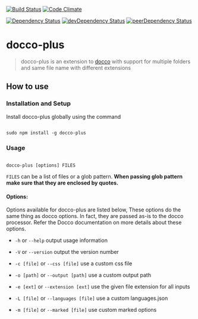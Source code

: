 [![Build Status](https://travis-ci.org/smravi/docco-plus.svg)](https://travis-ci.org/smravi/docco-plus)
[![Code Climate](https://codeclimate.com/github/smravi/docco-plus/badges/gpa.svg)](https://codeclimate.com/github/smravi/docco-plus)

[![Dependency Status](https://david-dm.org/smravi/docco-plus.svg)](https://david-dm.org/smravi/docco-plus)
[![devDependency Status](https://david-dm.org/smravi/docco-plus/dev-status.svg)](https://david-dm.org/smravi/docco-plus#info=devDependencies)
[![peerDependency Status](https://david-dm.org/smravi/docco-plus/peer-status.svg)](https://david-dm.org/smravi/docco-plus#info=peerDependencies)


# docco-plus

> docco-plus is an extension to [docco](http://jashkenas.github.io/docco/) with support for multiple folders and same file name with different extensions


## How to use

### Installation and Setup

Install docco-plus globally using the command

```

sudo npm install -g docco-plus

```

### Usage

```

docco-plus [options] FILES

```

`FILES` can be a list of files or a glob pattern. **When passing glob pattern make sure that they are enclosed by quotes.**

#### Options:

Options available for docco-plus are listed below, These options do the same thing as docco options. In fact, they are
passed as-is to the docco processor. Refer the Docco documentation on more details about these options.

 - `-h` or `--help` output usage information

 - `-V` or `--version` output the version number

 - `-c [file]` or `--css [file]` use a custom css file

 - `-o [path]` or `--output [path]` use a custom output path

 - `-e [ext]` or `--extension [ext]` use the given file extension for all inputs

 - `-L [file]` or `--languages [file]` use a custom languages.json

 - `-m [file]` or `--marked [file]` use custom marked options